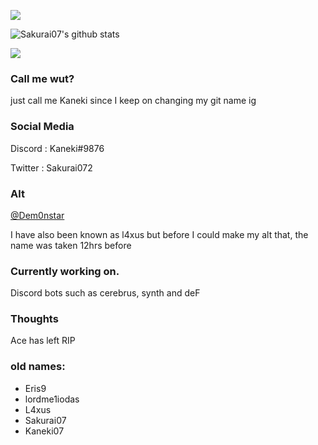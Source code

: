 ![](https://komarev.com/ghpvc/?username=sakurai07)

![Sakurai07's github stats](https://github-readme-stats.vercel.app/api?username=apollyon9&count_private=true&theme=radical)

<img src="https://github-readme-stats.vercel.app/api/top-langs/?username=apollyon9&layout=compact&langs_count=8&theme=dark">

### Call me wut?

just call me Kaneki since I keep on changing my git name ig


### Social Media
Discord : Kaneki#9876

Twitter : Sakurai072

### Alt
<a href="https://github.com/Dem0nstar/">@Dem0nstar</a>

I have also been known as l4xus but before I could make my alt that, the name was taken 12hrs before

### Currently working on.

Discord bots such as cerebrus, synth and deF

### Thoughts

Ace has left RIP

### old names:
- Eris9
- lordme1iodas
- L4xus
- Sakurai07
- Kaneki07
